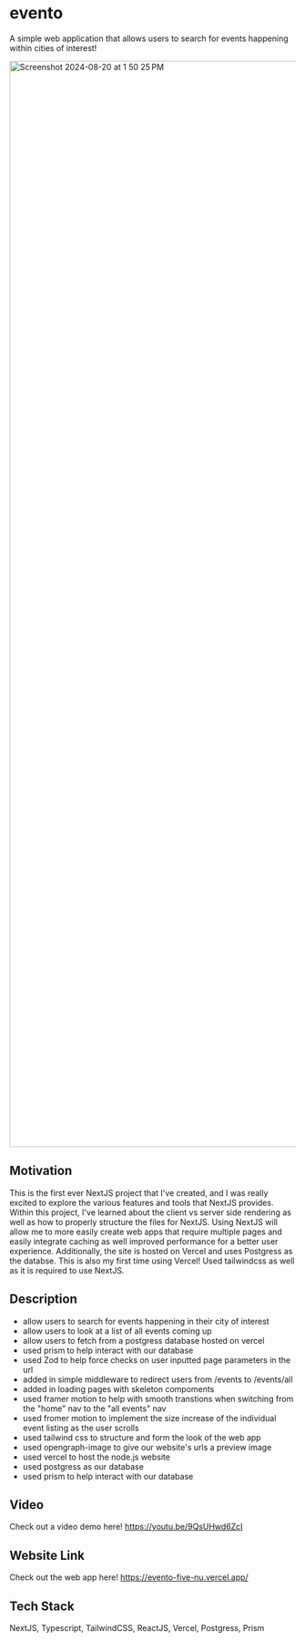 # evento

A simple web application that allows users to search for events happening within cities of interest!

<img width="1905" alt="Screenshot 2024-08-20 at 1 50 25 PM" src="https://github.com/user-attachments/assets/ae49878c-c6ac-4ce3-98f4-2d4b943b2fba">


## Motivation

This is the first ever NextJS project that I've created, and I was really excited to explore the various features and tools that NextJS provides. Within this project, I've learned about the client vs server side rendering as well as how to properly structure the files for NextJS. Using NextJS will allow me to more easily create web apps that require multiple pages and easily integrate caching as well improved performance for a better user experience. Additionally, the site is hosted on Vercel and uses Postgress as the databse. This is also my first time using Vercel! Used tailwindcss as well as it is required to use NextJS.

## Description

- allow users to search for events happening in their city of interest
- allow users to look at a list of all events coming up
- allow users to fetch from a postgress database hosted on vercel
- used prism to help interact with our database
- used Zod to help force checks on user inputted page parameters in the url
- added in simple middleware to redirect users from /events to /events/all
- added in loading pages with skeleton compoments
- used framer motion to help with smooth transtions when switching from the "home" nav to the "all events" nav
- used fromer motion to implement the size increase of the individual event listing as the user scrolls
- used tailwind css to structure and form the look of the web app
- used opengraph-image to give our website's urls a preview image
- used vercel to host the node.js website
- used postgress as our database
- used prism to help interact with our database

## Video

Check out a video demo here! https://youtu.be/9QsUHwd6ZcI

## Website Link

Check out the web app here! https://evento-five-nu.vercel.app/

## Tech Stack

NextJS, Typescript, TailwindCSS, ReactJS, Vercel, Postgress, Prism
